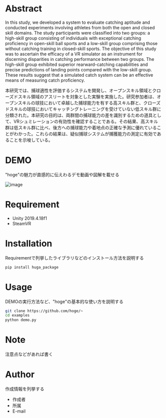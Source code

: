 # Abstract

In this study, we developed a system to evaluate catching aptitude and conducted experiments involving athletes from both the open and closed skill domains. The study participants were classified into two groups: a high-skill group consisting of individuals with exceptional catching proficiency in open-skill ball sports and a low-skill group comprising those without catching training in closed-skill sports. The objective of this study was to ascertain the efficacy of a VR simulator as an instrument for discerning disparities in catching performance between two groups. The high-skill group exhibited superior rearward-catching capabilities and precise predictions of landing points compared with the low-skill group. These results suggest that a simulated catch system can be an effective means of measuring catch proficiency.

本研究では、捕球適性を評価するシステムを開発し、オープンスキル領域とクローズドスキル領域のアスリートを対象とした実験を実施した。研究参加者は、オープンスキルの球技において卓越した捕球能力を有する高スキル群と、クローズドスキルの球技においてキャッチングトレーニングを受けていない低スキル群に分類された。本研究の目的は、両群間の捕球能力の差を識別するための道具として、VRシュミレーションの有効性を確認することである。その結果、高スキル群は低スキル群に比べ、後方への捕球能力や着地点の正確な予測に優れていることがわかった。これらの結果は、疑似捕球システムが捕獲能力の測定に有効であることを示唆している。

# DEMO

"hoge"の魅力が直感的に伝えわるデモ動画や図解を載せる

![image](https://user-images.githubusercontent.com/64608456/234149578-04642ed2-eea3-4fc7-8ef7-d76e26ec2973.png)

# Requirement

* Unity 2019.4.18f1
* SteamVR 

# Installation

Requirementで列挙したライブラリなどのインストール方法を説明する

```bash
pip install huga_package
```

# Usage

DEMOの実行方法など、"hoge"の基本的な使い方を説明する

```bash
git clone https://github.com/hoge/~
cd examples
python demo.py
```

# Note

注意点などがあれば書く

# Author

作成情報を列挙する

* 作成者
* 所属
* E-mail

